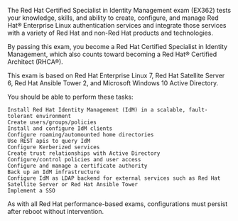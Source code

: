 
The Red Hat Certified Specialist in Identity Management exam (EX362) tests your knowledge, skills, and ability to create, configure, and manage Red Hat® Enterprise Linux authentication services and integrate those services with a variety of Red Hat and non-Red Hat products and technologies.

By passing this exam, you become a Red Hat Certified Specialist in Identity Management, which also counts toward becoming a Red Hat® Certified Architect (RHCA®).

This exam is based on Red Hat Enterprise Linux 7, Red Hat Satellite Server 6, Red Hat Ansible Tower 2, and Microsoft Windows 10 Active Directory. 


You should be able to perform these tasks:

    Install Red Hat Identity Management (IdM) in a scalable, fault-tolerant environment
    Create users/groups/policies
    Install and configure IdM clients
    Configure roaming/automounted home directories
    Use REST apis to query IdM
    Configure Kerberized services
    Create trust relationships with Active Directory
    Configure/control policies and user access
    Configure and manage a certificate authority
    Back up an IdM infrastructure
    Configure IdM as LDAP backend for external services such as Red Hat Satellite Server or Red Hat Ansible Tower
    Implement a SSO

As with all Red Hat performance-based exams, configurations must persist after reboot without intervention.